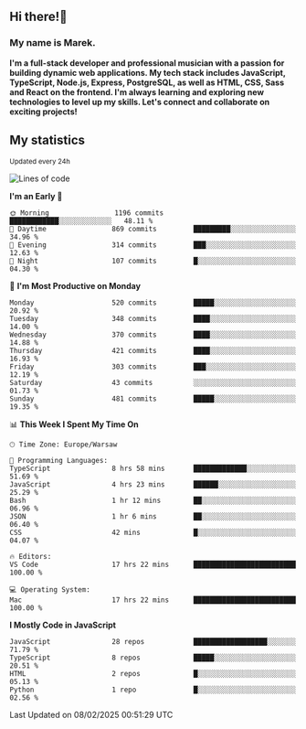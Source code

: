 ## Hi there!👋 ##
### My name is Marek. ###

**I'm a full-stack developer and professional musician with a passion for building dynamic web applications. My tech stack includes JavaScript, TypeScript, Node.js, Express, PostgreSQL, as well as HTML, CSS, Sass and React on the frontend. I'm always learning and exploring new technologies to level up my skills. Let's connect and collaborate on exciting projects!**

## My statistics ##
<sub>Updated every 24h</sub>
<!--START_SECTION:waka-->
![Lines of code](https://img.shields.io/badge/From%20Hello%20World%20I%27ve%20Written-110.3%20thousand%20lines%20of%20code-blue)

**I'm an Early 🐤** 

```text
🌞 Morning                1196 commits        ████████████░░░░░░░░░░░░░   48.11 % 
🌆 Daytime                869 commits         █████████░░░░░░░░░░░░░░░░   34.96 % 
🌃 Evening                314 commits         ███░░░░░░░░░░░░░░░░░░░░░░   12.63 % 
🌙 Night                  107 commits         █░░░░░░░░░░░░░░░░░░░░░░░░   04.30 % 
```
📅 **I'm Most Productive on Monday** 

```text
Monday                   520 commits         █████░░░░░░░░░░░░░░░░░░░░   20.92 % 
Tuesday                  348 commits         ████░░░░░░░░░░░░░░░░░░░░░   14.00 % 
Wednesday                370 commits         ████░░░░░░░░░░░░░░░░░░░░░   14.88 % 
Thursday                 421 commits         ████░░░░░░░░░░░░░░░░░░░░░   16.93 % 
Friday                   303 commits         ███░░░░░░░░░░░░░░░░░░░░░░   12.19 % 
Saturday                 43 commits          ░░░░░░░░░░░░░░░░░░░░░░░░░   01.73 % 
Sunday                   481 commits         █████░░░░░░░░░░░░░░░░░░░░   19.35 % 
```


📊 **This Week I Spent My Time On** 

```text
🕑︎ Time Zone: Europe/Warsaw

💬 Programming Languages: 
TypeScript               8 hrs 58 mins       █████████████░░░░░░░░░░░░   51.69 % 
JavaScript               4 hrs 23 mins       ██████░░░░░░░░░░░░░░░░░░░   25.29 % 
Bash                     1 hr 12 mins        ██░░░░░░░░░░░░░░░░░░░░░░░   06.96 % 
JSON                     1 hr 6 mins         ██░░░░░░░░░░░░░░░░░░░░░░░   06.40 % 
CSS                      42 mins             █░░░░░░░░░░░░░░░░░░░░░░░░   04.07 % 

🔥 Editors: 
VS Code                  17 hrs 22 mins      █████████████████████████   100.00 % 

💻 Operating System: 
Mac                      17 hrs 22 mins      █████████████████████████   100.00 % 
```

**I Mostly Code in JavaScript** 

```text
JavaScript               28 repos            ██████████████████░░░░░░░   71.79 % 
TypeScript               8 repos             █████░░░░░░░░░░░░░░░░░░░░   20.51 % 
HTML                     2 repos             █░░░░░░░░░░░░░░░░░░░░░░░░   05.13 % 
Python                   1 repo              █░░░░░░░░░░░░░░░░░░░░░░░░   02.56 % 
```




 Last Updated on 08/02/2025 00:51:29 UTC
<!--END_SECTION:waka-->

<!--
**MarekSax/MarekSax** is a ✨ _special_ ✨ repository because its `README.md` (this file) appears on your GitHub profile.

Here are some ideas to get you started:

- 🔭 I’m currently working on ...
- 🌱 I’m currently learning ...
- 👯 I’m looking to collaborate on ...
- 🤔 I’m looking for help with ...
- 💬 Ask me about ...
- 📫 How to reach me: ...
- 😄 Pronouns: ...
- ⚡ Fun fact: ...
-->
